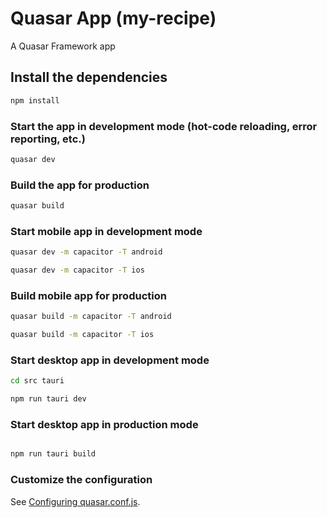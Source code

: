 # Quasar App (my-recipe)

A Quasar Framework app

## Install the dependencies
```bash
npm install
```

### Start the app in development mode (hot-code reloading, error reporting, etc.)
```bash
quasar dev
```


### Build the app for production
```bash
quasar build
```

### Start mobile app in development mode 
```bash
quasar dev -m capacitor -T android

quasar dev -m capacitor -T ios
```


### Build mobile app for production
```bash
quasar build -m capacitor -T android

quasar build -m capacitor -T ios
```

### Start desktop app in development mode 
```bash
cd src tauri

npm run tauri dev

```

### Start desktop app in production mode 
```bash

npm run tauri build

```

### Customize the configuration
See [Configuring quasar.conf.js](https://quasar.dev/quasar-cli/quasar-conf-js).
